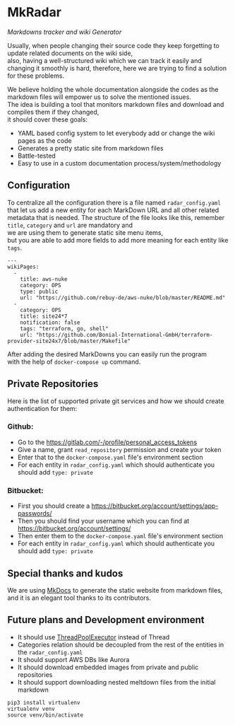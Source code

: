 # MkRadar
*Markdowns tracker and wiki Generator*

Usually, when people changing their source code they keep forgetting to update related documents on the wiki side, \
also, having a well-structured wiki which we can track it easily and \
changing it smoothly is hard, therefore, here we are trying to find a solution for these problems.

We believe holding the whole documentation alongside the codes as the markdown files will empower us to solve the mentioned issues. \
The idea is building a tool that monitors markdown files and download and compiles them if they changed, \
it should cover these goals:

* YAML based config system to let everybody add or change the wiki pages as the code
* Generates a pretty static site from markdown files
* Battle-tested
* Easy to use in a custom documentation process/system/methodology
 
## Configuration 

To centralize all the configuration there is a file named `radar_config.yaml` \
that let us add a new entity for each MarkDown URL and all other related metadata that is needed.
The structure of the file looks like this, remember  `title`, `category` and `url` are mandatory and \
we are using them to generate static site menu items,\
but you are able to add more fields to add more meaning for each entity like `tags`.

```
--- 
wikiPages: 
  - 
    title: aws-nuke
    category: OPS
    type: public
    url: "https://github.com/rebuy-de/aws-nuke/blob/master/README.md"
  - 
    category: OPS
    title: site24*7
    notification: false
    tags: "terraform, go, shell"
    url: "https://github.com/Bonial-International-GmbH/terraform-provider-site24x7/blob/master/Makefile"
```

After adding the desired MarkDowns you can easily run the program \
 with the help of `docker-compose up` command.

## Private Repositories 

Here is the list of supported private git services and how we should create authentication for them:

### Github:
- Go to the https://gitlab.com/-/profile/personal_access_tokens
- Give a name, grant `read_repository` permission and create your token
- Enter that to the `docker-compose.yaml` file's environment section
- For each entity in `radar_config.yaml` which should authenticate you should add `type: private`

### Bitbucket:
- First you should create a https://bitbucket.org/account/settings/app-passwords/
- Then you should find your username which you can find at https://bitbucket.org/account/settings/
- Then enter them to the `docker-compose.yaml` file's environment section
- For each entity in `radar_config.yaml` which should authenticate you should add `type: private`

## Special thanks and kudos

We are using [MkDocs](https://www.mkdocs.org) to generate the static website from markdown files, \
 and it is an elegant tool thanks to its contributors.   
  
## Future plans and Development environment

- It should use [ThreadPoolExecutor](https://tutorialedge.net/python/concurrency/python-threadpoolexecutor-tutorial/) instead of Thread
- Categories relation should be decoupled from the rest of the entities in the `radar_config.yaml`
- It should support AWS DBs like Aurora
- It should download embedded images from private and public repositories
- It should support downloading nested meltdown files from the initial markdown

```
pip3 install virtualenv
virtualenv venv
source venv/bin/activate
```